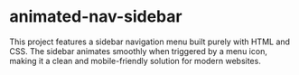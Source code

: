 # animated-nav-sidebar
This project features a sidebar navigation menu built purely with HTML and CSS. The sidebar animates smoothly when triggered by a menu icon, making it a clean and mobile-friendly solution for modern websites.
